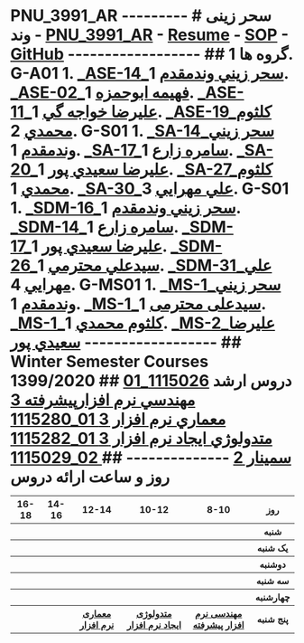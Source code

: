 # PNU_3991_AR --------- # سحر زینی وند - [PNU_3991_AR](https://github.com/saharzeinivand/PNU_3991_AR) - [Resume](https://saharzeinivand.github.io/Resume/) - [SOP](https://saharzeinivand.github.io/SOP/) - [GitHub](https://github.com/saharzeinivand) ------------------ ## گروه ها 1. G-A01 1. [_ASE-14_سحر زيني وندمقدم](https://github.com/AliRazavi-edu/PNU_3991/tree/master/_MSc/AdvancedSoftwareEngineering/14_%D8%B3%D8%AD%D8%B1%20%D8%B2%D9%8A%D9%86%D9%8A%20%D9%88%D9%86%D8%AF%D9%85%D9%82%D8%AF%D9%85) 1. [_ASE-02_فهيمه ابوحمزه](https://github.com/AliRazavi-edu/PNU_3991/tree/master/_MSc/AdvancedSoftwareEngineering/02_%D9%81%D9%87%D9%8A%D9%85%D9%87%20%D8%A7%D8%A8%D9%88%D8%AD%D9%85%D8%B2%D9%87) 1. [_ASE-11_عليرضا خواجه گي](https://github.com/AliRazavi-edu/PNU_3991/tree/master/_MSc/AdvancedSoftwareEngineering/11_%D8%B9%D9%84%D9%8A%D8%B1%D8%B6%D8%A7%20%D8%AE%D9%88%D8%A7%D8%AC%D9%87%20%DA%AF%D9%8A) 1. [_ASE-19_كلثوم محمدي](https://github.com/AliRazavi-edu/PNU_3991/tree/master/_MSc/AdvancedSoftwareEngineering/19_%D9%83%D9%84%D8%AB%D9%88%D9%85%20%D9%85%D8%AD%D9%85%D8%AF%D9%8A) 2. G-S01 1. [_SA-14_سحر زيني وندمقدم](https://github.com/AliRazavi-edu/PNU_3991/tree/master/_MSc/SoftwareArchitecture/18_%D8%B3%D8%AD%D8%B1%20%D8%B2%D9%8A%D9%86%D9%8A%20%D9%88%D9%86%D8%AF%D9%85%D9%82%D8%AF%D9%85) 1. [_SA-17_سامره زارع](https://github.com/AliRazavi-edu/PNU_3991/tree/master/_MSc/SoftwareArchitecture/17_%D8%B3%D8%A7%D9%85%D8%B1%D9%87%20%D8%B2%D8%A7%D8%B1%D8%B9) 1. [_SA-20_عليرضا سعيدي پور](https://github.com/AliRazavi-edu/PNU_3991/tree/master/_MSc/SoftwareArchitecture/20_%D8%B9%D9%84%D9%8A%D8%B1%D8%B6%D8%A7%20%D8%B3%D8%B9%D9%8A%D8%AF%D9%8A%20%D9%BE%D9%88%D8%B1) 1. [_SA-27_كلثوم محمدي](https://github.com/AliRazavi-edu/PNU_3991/tree/master/_MSc/SoftwareArchitecture/27_%D9%83%D9%84%D8%AB%D9%88%D9%85%20%D9%85%D8%AD%D9%85%D8%AF%D9%8A) 1. [_SA-30_علي مهرايي](https://github.com/AliRazavi-edu/PNU_3991/tree/master/_MSc/SoftwareArchitecture/30_%D8%B9%D9%84%D9%8A%20%D9%85%D9%87%D8%B1%D8%A7%D9%8A%D9%8A) 3. G-S01 1. [_SDM-16_سحر زيني وندمقدم](https://github.com/AliRazavi-edu/PNU_3991/tree/master/_MSc/SoftwareDevelopmentMethodologies/16_%D8%B3%D8%AD%D8%B1%20%D8%B2%D9%8A%D9%86%D9%8A%20%D9%88%D9%86%D8%AF%D9%85%D9%82%D8%AF%D9%85) 1. [_SDM-14_سامره زارع](https://github.com/AliRazavi-edu/PNU_3991/tree/master/_MSc/SoftwareDevelopmentMethodologies/14_%D8%B3%D8%A7%D9%85%D8%B1%D9%87%20%D8%B2%D8%A7%D8%B1%D8%B9) 1. [_SDM-17_عليرضا سعيدي پور](https://github.com/AliRazavi-edu/PNU_3991/tree/master/_MSc/SoftwareDevelopmentMethodologies/17_%D8%B9%D9%84%D9%8A%D8%B1%D8%B6%D8%A7%20%D8%B3%D8%B9%D9%8A%D8%AF%D9%8A%20%D9%BE%D9%88%D8%B1) 1. [_SDM-26_سيدعلي محترمي](https://github.com/AliRazavi-edu/PNU_3991/tree/master/_MSc/SoftwareDevelopmentMethodologies/26_%D8%B3%D9%8A%D8%AF%D8%B9%D9%84%D9%8A%20%D9%85%D8%AD%D8%AA%D8%B1%D9%85%D9%8A) 1. [_SDM-31_علي مهرايي](https://github.com/AliRazavi-edu/PNU_3991/tree/master/_MSc/SoftwareDevelopmentMethodologies/31_%D8%B9%D9%84%D9%8A%20%D9%85%D9%87%D8%B1%D8%A7%D9%8A%D9%8A) 4. G-MS01 1. [_MS-1_سحر زيني وندمقدم]() 1. [_MS-1_سیدعلی محترمی]() 1. [_MS-1_كلثوم محمدي]() 1. [_MS-2_عليرضا سعيدي پور]() ------------------ ## Winter Semester Courses 1399/2020 ## دروس ارشد [1115026_01	مهندسي نرم افزارپيشرفته	3](https://github.com/saharzeinivand/PNU_3991_AR/tree/main/AdvancedSoftwareEngineering) <br> [1115280_01	معماري نرم افزار	3](https://github.com/saharzeinivand/PNU_3991_AR/tree/main/SoftwareArchitecture) <br> [1115282_01	متدولوژي ايجاد نرم افزار	3](https://github.com/saharzeinivand/PNU_3991_AR/tree/main/SoftwareDevelopmentMethodologies) <br> [1115029_02	سمينار	2](https://github.com/saharzeinivand/PNU_3991_AR/tree/main/MscSeminar-1) -------------- ## روز و ساعت ارائه دروس <table style="width:100%"> <tr> <th >16-18</th> <th >14-16</th> <th >12-14</th> <th>10-12</th> <th>8-10</th> <th>روز</th> </tr> <tr> <th ></th> <th ></th> <th ></th> <th></th> <th></th> <th>شنبه</th> </tr> <tr> <th ></th> <th ></th> <th></th> <th></th> <th ></th> <th>یک شنبه</th> </tr> <tr> <th ></th> <th ></th> <th></th> <th></th> <th ></th> <th>دوشنبه</th> </tr> <tr> <th ></th> <th ></th> <th></th> <th></th> <th ></th> <th>سه شنبه</th> </tr> <tr> <th ></th> <th ></th> <th></th> <th></th> <th ></th> <th>چهارشنبه</th> </tr> <tr> <th ></th> <th ></th> <th ><a href="https://github.com/AliRazavi-edu/PNU_3991/tree/master/_MSc/SoftwareArchitecture">معماری نرم افزار</a></th> <th><a href="https://github.com/AliRazavi-edu/PNU_3991/tree/master/_MSc/SoftwareDevelopmentMethodologies">متدولوژی ایجاد نرم افزار</a></th> <th><a href="https://github.com/AliRazavi-edu/PNU_3991/tree/master/_MSc/AdvancedSoftwareEngineering">مهندسی نرم افزار پیشرفته</a></th> <th>پنج شنبه</th> </tr> </table>
